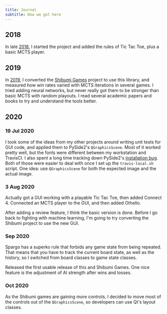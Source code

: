 ```yaml
---
title: Journal
subtitle: How we got here
---
```

## 2018
In late [2018], I started the project and added the rules of Tic Tac Toe, plus a
basic MCTS player.

[2018]: 2018.md

## 2019
In [2019], I converted the [Shibumi Games] project to use this library, and
measured how win rates varied with MCTS iterations in several games. I tried
adding neural networks, but never really got them to be stronger than basic
MCTS with random playouts. I read several academic papers and books to try and
understand the tools better.

[2019]: 2019.md
[Shibumi Games]: https://github.com/donkirkby/shibumi-games

## 2020
### 19 Jul 2020
I took some of the ideas from my other projects around writing unit tests for
GUI code, and applied them to PySide2's `QGraphicsScene`. Most of it worked
pretty well, but the fonts were different between my workstation and TravisCI.
I also spent a long time tracking down PySide2's [installation bug]. Both of
those were easier to deal with once I set up the `travis-local.sh` script. One
idea: use `QGraphicsScene` for both the expected image and the actual image.

[installation bug]: https://bugreports.qt.io/browse/QTBUG-84749

### 3 Aug 2020
Actually got a GUI working with a playable Tic Tac Toe, then added Connect 4.
Connected an MCTS player to the GUI, and then added Othello.

After adding a review feature, I think the basic version is done. Before I go
back to fighting with machine learning, I'm going to try converting the Shibumi
project to use the new GUI.

### Sep 2020
Spargo has a superko rule that forbids any game state from being repeated. That
means that you have to track the current board state, as well as the history, so
I switched from board classes to game state classes.

Released the first usable release of this and Shibumi Games. One nice feature
is the adjustment of AI strength after wins and losses.

### Oct 2020
As the Shibumi games are gaining more controls, I decided to move most of the
controls out of the `QGraphicsScene`, so developers can use Qt's layout classes.
